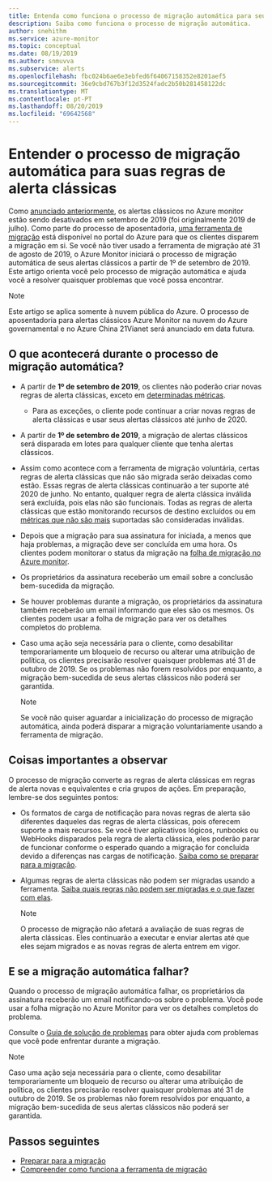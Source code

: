 ```yaml
---
title: Entenda como funciona o processo de migração automática para seus alertas Azure Monitor clássicos
description: Saiba como funciona o processo de migração automática.
author: snehithm
ms.service: azure-monitor
ms.topic: conceptual
ms.date: 08/19/2019
ms.author: snmuvva
ms.subservice: alerts
ms.openlocfilehash: fbc024b6ae6e3ebfed6f64067158352e8201aef5
ms.sourcegitcommit: 36e9cbd767b3f12d3524fadc2b50b281458122dc
ms.translationtype: MT
ms.contentlocale: pt-PT
ms.lasthandoff: 08/20/2019
ms.locfileid: "69642568"
---
```

# <a name="understand-the-automatic-migration-process-for-your-classic-alert-rules"></a>Entender o processo de migração automática para suas regras de alerta clássicas

Como [anunciado anteriormente](monitoring-classic-retirement.md), os alertas clássicos no Azure monitor estão sendo desativados em setembro de 2019 (foi originalmente 2019 de julho). Como parte do processo de aposentadoria, [uma ferramenta de migração](alerts-using-migration-tool.md) está disponível no portal do Azure para que os clientes disparem a migração em si. Se você não tiver usado a ferramenta de migração até 31 de agosto de 2019, o Azure Monitor iniciará o processo de migração automática de seus alertas clássicos a partir de 1º de setembro de 2019.
Este artigo orienta você pelo processo de migração automática e ajuda você a resolver quaisquer problemas que você possa encontrar.

  > [!NOTE]
  > Este artigo se aplica somente à nuvem pública do Azure. O processo de aposentadoria para alertas clássicos Azure Monitor na nuvem do Azure governamental e no Azure China 21Vianet será anunciado em data futura.

## <a name="what-will-happen-during-the-automatic-migration-process"></a>O que acontecerá durante o processo de migração automática?

- A partir de **1º de setembro de 2019**, os clientes não poderão criar novas regras de alerta clássicas, exceto em [determinadas métricas](alerts-understand-migration.md#classic-alert-rules-that-will-not-be-migrated).
  - Para as exceções, o cliente pode continuar a criar novas regras de alerta clássicas e usar seus alertas clássicos até junho de 2020.
- A partir de **1º de setembro de 2019**, a migração de alertas clássicos será disparada em lotes para qualquer cliente que tenha alertas clássicos.
- Assim como acontece com a ferramenta de migração voluntária, certas regras de alerta clássicas que não são migrada serão deixadas como estão. Essas regras de alerta clássicas continuarão a ter suporte até 2020 de junho. No entanto, qualquer regra de alerta clássica inválida será excluída, pois elas não são funcionais.
Todas as regras de alerta clássicas que estão monitorando recursos de destino excluídos ou em [métricas que não são mais](alerts-understand-migration.md#classic-alert-rules-on-deprecated-metrics) suportadas são consideradas inválidas.
- Depois que a migração para sua assinatura for iniciada, a menos que haja problemas, a migração deve ser concluída em uma hora. Os clientes podem monitorar o status da migração na [folha de migração no Azure monitor](https://portal.azure.com/#blade/Microsoft_Azure_Monitoring/MigrationBladeViewModel).
- Os proprietários da assinatura receberão um email sobre a conclusão bem-sucedida da migração.
- Se houver problemas durante a migração, os proprietários da assinatura também receberão um email informando que eles são os mesmos. Os clientes podem usar a folha de migração para ver os detalhes completos do problema.
- Caso uma ação seja necessária para o cliente, como desabilitar temporariamente um bloqueio de recurso ou alterar uma atribuição de política, os clientes precisarão resolver quaisquer problemas até 31 de outubro de 2019. Se os problemas não forem resolvidos por enquanto, a migração bem-sucedida de seus alertas clássicos não poderá ser garantida.

    > [!NOTE]
    > Se você não quiser aguardar a inicialização do processo de migração automática, ainda poderá disparar a migração voluntariamente usando a ferramenta de migração.

## <a name="important-things-to-note"></a>Coisas importantes a observar

O processo de migração converte as regras de alerta clássicas em regras de alerta novas e equivalentes e cria grupos de ações. Em preparação, lembre-se dos seguintes pontos:

- Os formatos de carga de notificação para novas regras de alerta são diferentes daqueles das regras de alerta clássicas, pois oferecem suporte a mais recursos. Se você tiver aplicativos lógicos, runbooks ou WebHooks disparados pela regra de alerta clássica, eles poderão parar de funcionar conforme o esperado quando a migração for concluída devido a diferenças nas cargas de notificação. [Saiba como se preparar para a migração](alerts-prepare-migration.md).

- Algumas regras de alerta clássicas não podem ser migradas usando a ferramenta. [Saiba quais regras não podem ser migradas e o que fazer com elas](alerts-understand-migration.md#classic-alert-rules-that-will-not-be-migrated).

    > [!NOTE]
    > O processo de migração não afetará a avaliação de suas regras de alerta clássicas. Eles continuarão a executar e enviar alertas até que eles sejam migrados e as novas regras de alerta entrem em vigor.

## <a name="what-if-the-automatic-migration-fails"></a>E se a migração automática falhar?

Quando o processo de migração automática falhar, os proprietários da assinatura receberão um email notificando-os sobre o problema. Você pode usar a folha migração no Azure Monitor para ver os detalhes completos do problema.

Consulte o [Guia de solução de problemas](alerts-understand-migration.md#common-problems-and-remedies) para obter ajuda com problemas que você pode enfrentar durante a migração.

  > [!NOTE]
  > Caso uma ação seja necessária para o cliente, como desabilitar temporariamente um bloqueio de recurso ou alterar uma atribuição de política, os clientes precisarão resolver quaisquer problemas até 31 de outubro de 2019. Se os problemas não forem resolvidos por enquanto, a migração bem-sucedida de seus alertas clássicos não poderá ser garantida.

## <a name="next-steps"></a>Passos seguintes

- [Preparar para a migração](alerts-prepare-migration.md)
- [Compreender como funciona a ferramenta de migração](alerts-understand-migration.md)
